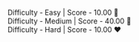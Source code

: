 Difficulty - Easy | Score - 10.00 💚 <br>
Difficulty - Medium | Score - 40.00 🧡 <br>
Difficulty - Hard | Score - 10.00 ❤️
